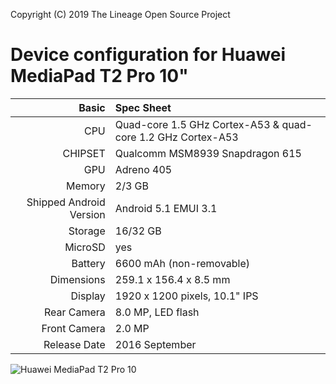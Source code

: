 Copyright (C) 2019 The Lineage Open Source Project

Device configuration for Huawei MediaPad T2 Pro 10"
=====================================

Basic   | Spec Sheet
-------:|:-------------------------
CPU     | Quad-core 1.5 GHz Cortex-A53 & quad-core 1.2 GHz Cortex-A53
CHIPSET | Qualcomm MSM8939 Snapdragon 615
GPU     | Adreno 405
Memory  | 2/3 GB
Shipped Android Version | Android 5.1 EMUI 3.1
Storage | 16/32 GB
MicroSD | yes
Battery | 6600 mAh (non-removable)
Dimensions | 259.1 x 156.4 x 8.5 mm
Display | 1920 x 1200 pixels, 10.1" IPS
Rear Camera  | 8.0 MP, LED flash
Front Camera | 2.0 MP
Release Date | 2016 September

![Huawei MediaPad T2 Pro 10](http://cdn2.gsmarena.com/vv/pics/xiaomi/xiaomi-redmi-3-0.jpg "Huawei MediaPad T2 Pro 10")
